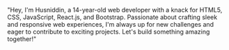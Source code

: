 "Hey, I'm Husniddin, a 14-year-old web developer with a knack for HTML5, CSS, JavaScript, React.js, and Bootstrap. Passionate about crafting sleek and responsive web experiences, I'm always up for new challenges and eager to contribute to exciting projects. Let's build something amazing together!"